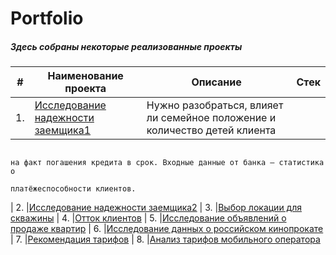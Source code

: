 # Portfolio 
##### Здесь собраны некоторые реализованные проекты


|   #    |                   **Наименование проекта**                                        |                      **Описание**                                         |                   **Стек**                 |
|--------|-----------------------------------------------------------------------------------|---------------------------------------------------------------------------|--------------------------------------------|
|   1.   |[Исследование надежности заемщика1](http://example.com/link "Я ссылка")            | Нужно разобраться, влияет ли семейное положение и количество детей клиента
                                                                                              на факт погашения кредита в срок. Входные данные от банка — статистика о 
                                                                                               платёжеспособности клиентов.
|   2.   |[Исследование надежности заемщика2](http://example.com/link "Я ссылка")
|   3.   |[Выбор локации для скважины](http://example.com/link "Я ссылка")
|   4.   |[Отток клиентов](http://example.com/link "Я ссылка")
|   5.   |[Исследование объявлений о продаже квартир](http://example.com/link "Я ссылка")
|   6.   |[Исследование данных о российском кинопрокате](http://example.com/link "Я ссылка")
|   7.   |[Рекомендация тарифов](http://example.com/link "Я ссылка")
|   8.   |[Анализ тарифов мобильного оператора](http://example.com/link "Я ссылка")


